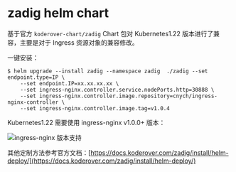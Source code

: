 # zadig helm chart

基于官方 `koderover-chart/zadig` Chart 包对 Kubernetes1.22 版本进行了兼容，主要是对于 Ingress 资源对象的兼容修改。

一键安装：

```shell
$ helm upgrade --install zadig --namespace zadig  ./zadig --set endpoint.type=IP \
    --set endpoint.IP=xx.xx.xx.xx \
    --set ingress-nginx.controller.service.nodePorts.http=30888 \
    --set ingress-nginx.controller.image.repository=cnych/ingress-nginx-controller \
    --set ingress-nginx.controller.image.tag=v1.0.4
```

Kubernetes1.22 需要使用 ingress-nginx v1.0.0+ 版本：

![ingress-nginx 版本支持](https://bxdc-static.oss-cn-beijing.aliyuncs.com/images/20211110124506.png)

其他定制方法参考官方文档：[https://docs.koderover.com/zadig/install/helm-deploy/](https://docs.koderover.com/zadig/install/helm-deploy/)

